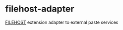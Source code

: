 # filehost-adapter

[FILEHOST](https://soju.im/filehost) extension adapter to external paste services
